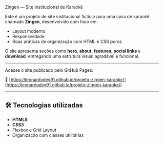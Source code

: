 Zingen — Site Institucional de Karaokê

Este é um projeto de site institucional fictício para uma casa de karaokê chamado **Zingen**, desenvolvido com foco em:

- Layout moderno
- Responsividade
- Boas práticas de organização com HTML e CSS puros

O site apresenta seções como **hero**, **about**, **features**, **social links** e **download**, entregando uma estrutura visual agradável e funcional.

---
Acesse o site publicado pelo GitHub Pages:

🔗 [https://leonardodev91.github.io/projeto-zingen-karaoke/](https://leonardodev91.github.io/projeto-zingen-karaoke/)

---

## 🛠️ Tecnologias utilizadas

- **HTML5**
- **CSS3**
- Flexbox e Grid Layout
- Organização com classes utilitárias
